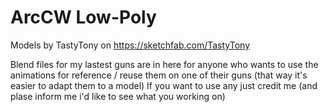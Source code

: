# ArcCW Low-Poly
Models by TastyTony on https://sketchfab.com/TastyTony

Blend files for my lastest guns are in here for anyone who wants to use the animations for reference / reuse them on one of their guns (that way it's easier to adapt them to a model)
If you want to use any just credit me (and plase inform me i'd like to see what you working on)
